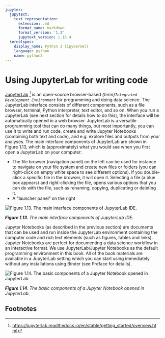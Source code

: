 ```yaml
---
jupyter:
  jupytext:
    text_representation:
      extension: .md
      format_name: markdown
      format_version: '1.3'
      jupytext_version: 1.16.4
  kernelspec:
    display_name: Python 3 (ipykernel)
    language: python
    name: python3
---
```


# Using JupyterLab for writing code


[JupyterLab](https://jupyterlab.readthedocs.io/en/stable/getting_started/overview.html) [^JupyterLab] is an open-source browser-based *{term}`Integrated Development Environment`* for programming and doing data science. The JupyterLab interface consists of different components, such as a file browser, terminal, Python interpreter, text editor, and so on. When you run a JupyterLab (see next section for details how to do this), the interface will be automatically opened in a web browser. JupyterLab is a versatile programming tool that can do many things, but most importantly, you can use it to write and run code, create and write Jupyter Notebooks (combining both text and code), and e.g. explore files and outputs from your analyses. The main interface components of JupyterLab are shown in Figure 1.13, which is (approximately) what you would see when you first open a JupyterLab on your computer:

 - The file browser (navigation panel) on the left can be used for instance to navigate on your file system and create new files or folders (you can right-click on empty white space to see different options). If you double-click a specific file in the browser, it will open it. Selecting a file (a blue box appears) and right-clicking the file, opens various options that you can do with the file, such as renaming, copying, duplicating or deleting it. 
 - A "launcher panel" on the right

![_**Figure 1.13**. The main interface components of JupyterLab IDE._](../img/JupyterLab_interface_components.png)
   
_**Figure 1.13**. The main interface components of JupyterLab IDE._
   
Jupyter Notebooks (as described in the previous section) are documents that can be used and run inside the JupyterLab environment containing the computer code and rich text elements (such as figures, tables and links). Jupyter Notebooks are perfect for documenting a data science workflow in an interactive format. We use JupyterLab/Jupyter Notebooks as the default programming environment in this book. All of the book materials are available in a JupyterLab setting which you can start using immediately without any installations using Binder (see Preface for details).

![_**Figure 1.14**. The basic components of a Jupyter Notebook opened in JupyterLab._](../img/JupyterLab_Notebook_instructions.png)

_**Figure 1.14**. The basic components of a Jupyter Notebook opened in JupyterLab._


## Footnotes

[^JupyterLab]: <https://jupyterlab.readthedocs.io/en/stable/getting_started/overview.html>
